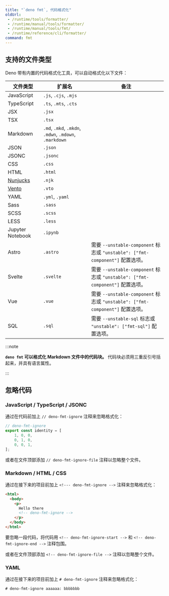 ```yaml
---
title: "`deno fmt`, 代码格式化"
oldUrl:
 - /runtime/tools/formatter/
 - /runtime/manual/tools/formatter/
 - /runtime/manual/tools/fmt/
 - /runtime/reference/cli/formatter/
command: fmt
---
```


## 支持的文件类型

Deno 带有内置的代码格式化工具，可以自动格式化以下文件：

<!-- 本列表需要与 https://github.com/denoland/deno/blob/main/cli/tools/fmt.rs 一起更新 -->

| 文件类型            | 扩展名                                              | 备注                                                                                          |
| -------------------- | -------------------------------------------------- | ---------------------------------------------------------------------------------------------- |
| JavaScript           | `.js`, `.cjs`, `.mjs`                              |                                                                                                |
| TypeScript           | `.ts`, `.mts`, `.cts`                              |                                                                                                |
| JSX                  | `.jsx`                                             |                                                                                                |
| TSX                  | `.tsx`                                             |                                                                                                |
| Markdown             | `.md`, `.mkd`, `.mkdn`, `.mdwn`, `.mdown`, `.markdown` |                                                                                                |
| JSON                 | `.json`                                            |                                                                                                |
| JSONC                | `.jsonc`                                           |                                                                                                |
| CSS                  | `.css`                                             |                                                                                                |
| HTML                 | `.html`                                            |                                                                                                |
| [Nunjucks][Nunjucks] | `.njk`                                           |                                                                                                |
| [Vento][Vento]       | `.vto`                                             |                                                                                                |
| YAML                 | `.yml`, `.yaml`                                    |                                                                                                |
| Sass                 | `.sass`                                           |                                                                                                |
| SCSS                 | `.scss`                                           |                                                                                                |
| LESS                 | `.less`                                           |                                                                                                |
| Jupyter Notebook     | `.ipynb`                                          |                                                                                                |
| Astro                | `.astro`                                           | 需要 `--unstable-component` 标志或 `"unstable": ["fmt-component"]` 配置选项。                  |
| Svelte               | `.svelte`                                          | 需要 `--unstable-component` 标志或 `"unstable": ["fmt-component"]` 配置选项。                  |
| Vue                  | `.vue`                                             | 需要 `--unstable-component` 标志或 `"unstable": ["fmt-component"]` 配置选项。                  |
| SQL                  | `.sql`                                            | 需要 `--unstable-sql` 标志或 `"unstable": ["fmt-sql"]` 配置选项。                            |

[Nunjucks]: https://mozilla.github.io/nunjucks/
[Vento]: https://github.com/ventojs/vento

:::note

**`deno fmt` 可以格式化 Markdown 文件中的代码块。** 代码块必须用三重反引号括起来，并具有语言属性。

:::

## 忽略代码

### JavaScript / TypeScript / JSONC

通过在代码前加上 `// deno-fmt-ignore` 注释来忽略格式化：

```ts
// deno-fmt-ignore
export const identity = [
    1, 0, 0,
    0, 1, 0,
    0, 0, 1,
];
```

或者在文件顶部添加 `// deno-fmt-ignore-file` 注释以忽略整个文件。

### Markdown / HTML / CSS

通过在接下来的项目前加上 `<!--- deno-fmt-ignore -->` 注释来忽略格式化：

```html
<html>
  <body>
    <p>
      Hello there
      <!-- deno-fmt-ignore -->
    </p>
  </body>
</html>
```

要忽略一段代码，将代码用 `<!-- deno-fmt-ignore-start -->` 和 `<!-- deno-fmt-ignore-end -->` 注释包围。

或者在文件顶部添加 `<!-- deno-fmt-ignore-file -->` 注释以忽略整个文件。

### YAML

通过在接下来的项目前加上 `# deno-fmt-ignore` 注释来忽略格式化：

```html
# deno-fmt-ignore aaaaaa: bbbbbbb
```